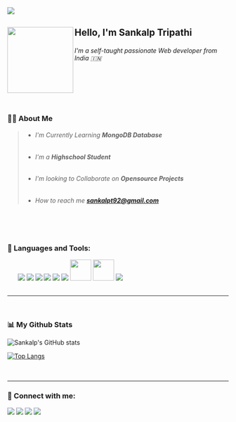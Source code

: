<img src="https://camo.githubusercontent.com/f6decabc6a509fd6d5d8a1053fedc3ad96458e223c6a9f8f312d125b6e833c7b/68747470733a2f2f692e696d6775722e636f6d2f6958754c3148472e706e67">

## Hello, I'm Sankalp Tripathi<img align="left" src="https://media2.giphy.com/media/1ZDHKraip2SFwck4kj/giphy.gif?cid=ecf05e47g4ua00hc8olwz2svovjxg3lbsr5h0nofnnmu3vz7&rid=giphy.gif&ct=s" height=150>
###### _I'm a self-taught passionate Web developer from India 🇮🇳_ <br><br><br><br><br><br>

### 🙋‍♂️ About Me
> * ###### I'm Currently Learning ***MongoDB Database***
> * ###### I'm a ***Highschool Student*** 
> * ###### I'm looking to Collaborate on ***Opensource Projects***
> * ###### How to reach me [***sankalpt92@gmail.com***](mailto:sankalpt92@gmail.com)
<br><br>

### 🚀 Languages and Tools:
<div align=left>
&nbsp;&nbsp;&nbsp;&nbsp;&nbsp;&nbsp;<a href="https://www.java.com/en/"><img src="https://img.icons8.com/color/48/000000/java-coffee-cup-logo.png"/></a>
<a href="https://www.w3schools.com/html/default.asp"><img src="https://img.icons8.com/color/48/000000/html-5.png"/https://html.com/></a>
<a href="https://developer.mozilla.org/en-US/docs/Web/CSS"><img src="https://img.icons8.com/color/48/000000/css3.png"/></a>
<a href="https://www.javascript.com/"><img src="https://img.icons8.com/color/48/000000/javascript--v1.png"/></a>
<a href="https://nodejs.org/en/"><img src="https://img.icons8.com/color/48/000000/nodejs.png"/></a>
<a href="https://code.visualstudio.com/"><img src="https://img.icons8.com/color/50/000000/visual-studio-code-2019.png"/></a>
<a href="https://pugjs.org/api/getting-started.html"><img src="https://cdn.freebiesupply.com/logos/large/2x/pug-logo-png-transparent.png" width=48></a>
<a href="https://handlebarsjs.com/"><img src="https://cdn.freebiesupply.com/logos/thumbs/1x/handlebars-logo.png" width=48></a>
<a href="https://www.mongodb.com/"><img src="https://img.icons8.com/color/48/000000/mongodb.png"/></a>
</div>
<br><hr><br>

### 📊 My Github Stats
![Sankalp's GitHub stats](https://github-readme-stats.vercel.app/api?username=sanki92&show_icons=true&theme=dark)

[![Top Langs](https://github-readme-stats.vercel.app/api/top-langs/?username=sanki92&layout=compact&theme=dark)](https://github.com/anuraghazra/github-readme-stats)<br><br><br><hr>
### 🔗 Connect with me:
<a href="https://www.instagram.com/sankalpt_92/"><img src="https://img.icons8.com/external-justicon-lineal-color-justicon/64/000000/external-instagram-social-media-justicon-lineal-color-justicon.png"/></a>
<a href="https://www.linkedin.com/in/sankalp-tripathi-53b7b61b5/"><img src="https://img.icons8.com/external-justicon-lineal-color-justicon/64/000000/external-linkedin-social-media-justicon-lineal-color-justicon.png"/></a>
<a href="https://twitter.com/Sankalpt_92"><img src="https://img.icons8.com/external-justicon-lineal-color-justicon/64/000000/external-twitter-social-media-justicon-lineal-color-justicon.png"/></a>
<a href="https://www.facebook.com/profile.php?id=100074140925075"><img src="https://img.icons8.com/external-justicon-lineal-color-justicon/64/000000/external-facebook-social-media-justicon-lineal-color-justicon.png"/></a>

